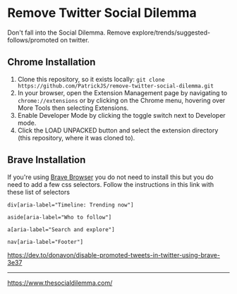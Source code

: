 # Remove Twitter Social Dilemma

Don't fall into the Social Dilemma. Remove explore/trends/suggested-follows/promoted on twitter.

## Chrome Installation

1. Clone this repository, so it exists locally: `git clone https://github.com/PatrickJS/remove-twitter-social-dilemma.git`
2. In your browser, open the Extension Management page by navigating to `chrome://extensions` or by clicking on the Chrome menu, hovering over More Tools then selecting Extensions.
3. Enable Developer Mode by clicking the toggle switch next to Developer mode.
4. Click the LOAD UNPACKED button and select the extension directory (this repository, where it was cloned to).

## Brave Installation

If you're using [Brave Browser](https://brave.com/) you do not need to install this but you do need to add a few css selectors. Follow the instructions in this link with these list of selectors
```
div[aria-label="Timeline: Trending now"]
```
```
aside[aria-label="Who to follow"]
```
```
a[aria-label="Search and explore"]
```
```
nav[aria-label="Footer"]
```

https://dev.to/donavon/disable-promoted-tweets-in-twitter-using-brave-3e37

---

https://www.thesocialdilemma.com/
